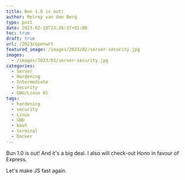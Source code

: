 ```yaml
---
title: Bun 1.0 is out!
author: Melroy van den Berg
type: post
date: 2023-02-18T23:26:37+01:00
toc: true
draft: true
url: /2023/openwrt
featured_image: /images/2023/02/server-security.jpg
images:
  - /images/2023/02/server-security.jpg
categories:
  - Server
  - Hardening
  - Intermediate
  - Security
  - GNU/Linux OS
tags:
  - hardening
  - security
  - Linux
  - GNU
  - bash
  - terminal
  - Docker
---
```


Bun 1.0 is out! And it's a big deal. I also will check-out Hono in favour of Express.

Let's make JS fast again.
